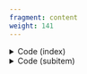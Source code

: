 ```yaml
---
fragment: content
weight: 141
---
```


<details><summary>Code (index)</summary>

```
+++
fragment = "items"
#disabled = false
date = "2017-10-04"
weight = 140
background = "secondary"

title = "Items Fragment with images"
subtitle= "Column based items with images"
#title_align = "left" # Default is center, can be left, right or center
+++

```
</details>

<details>
<summary>Code (subitem)</summary>

```
+++
weight = 10
#disabled = true

[asset]
  image = "caddy.svg"
  url = "#"
+++

```
</details>
